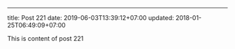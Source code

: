 ---
title: Post 221
date: 2019-06-03T13:39:12+07:00
updated: 2018-01-25T06:49:09+07:00

This is content of post 221